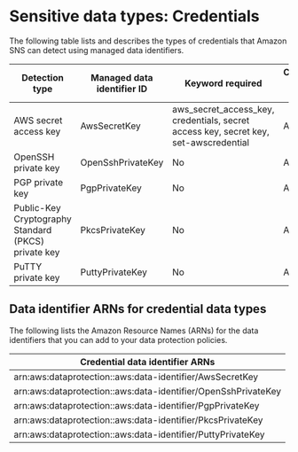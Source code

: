 # Sensitive data types: Credentials<a name="sns-message-data-protection-sensitive-data-types-credentials"></a>

The following table lists and describes the types of credentials that Amazon SNS can detect using managed data identifiers\.


| Detection type | Managed data identifier ID | Keyword required | Countries and regions | 
| --- | --- | --- | --- | 
| AWS secret access key | AwsSecretKey | aws\_secret\_access\_key, credentials, secret access key, secret key, set\-awscredential |  Any  | 
| OpenSSH private key | OpenSshPrivateKey | No |  Any  | 
| PGP private key | PgpPrivateKey | No |  Any  | 
| Public\-Key Cryptography Standard \(PKCS\) private key | PkcsPrivateKey | No |  Any  | 
| PuTTY private key | PuttyPrivateKey | No |  Any  | 

## Data identifier ARNs for credential data types<a name="sns-message-data-protection-credentials-arns"></a>

The following lists the Amazon Resource Names \(ARNs\) for the data identifiers that you can add to your data protection policies\.


| Credential data identifier ARNs | 
| --- | 
| arn:aws:dataprotection::aws:data\-identifier/AwsSecretKey | 
| arn:aws:dataprotection::aws:data\-identifier/OpenSshPrivateKey | 
| arn:aws:dataprotection::aws:data\-identifier/PgpPrivateKey | 
| arn:aws:dataprotection::aws:data\-identifier/PkcsPrivateKey | 
| arn:aws:dataprotection::aws:data\-identifier/PuttyPrivateKey | 